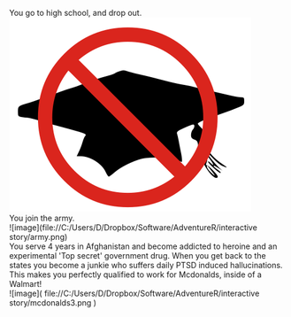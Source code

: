 You go to high school, and drop out.<br />![image](dropout.png)<br /> You join the army.<br />![image](file://C:/Users/D/Dropbox/Software/AdventureR/interactive story/army.png)<br /> You serve 4 years in Afghanistan and become addicted to heroine and an experimental 'Top secret' government drug. When you get back to the states you become a junkie who suffers daily PTSD induced hallucinations. This makes you perfectly qualified to work for Mcdonalds, inside of a Walmart! <br /> ![image]( file://C:/Users/D/Dropbox/Software/AdventureR/interactive story/mcdonalds3.png )
